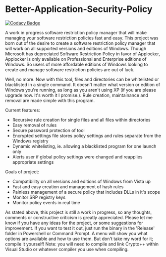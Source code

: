 # Better-Application-Security-Policy

[![Codacy Badge](https://api.codacy.com/project/badge/Grade/d7d090fa8cd249ef92bb0139b824038f)](https://www.codacy.com/app/capnspacehook/Better-Application-Security-Policy?utm_source=github.com&amp;utm_medium=referral&amp;utm_content=capnspacehook/Better-Application-Security-Policy&amp;utm_campaign=Badge_Grade)

A work in progress software restriction policy manager that will make managing your software restriction policies fast and easy. This project was born out of the desire to create a software restriction policy manager that will work on all supported versions and editions of Windows. Though Microsoft has depreciated Software Restriction Policy in favor of Applocker, Applocker is only available on Professional and Enterprise editions of Windows. So users of more affordable editions of Windows looking to create and manage software restriction policies are out of luck.

Well, no more. Now with this tool, files and directories can be whitelisted or blacklisted in a single command. It doesn't matter what version or edition of Windows you're running, as long as you aren't using XP (if you are please upgrade now. It's worth it I promise.). Rule creation, maintainance and removal are made simple with this program. 

Current features:
* Recursive rule creation for single files and all files within directories
* Easy removal of rules
* Secure password protection of tool
* Encrypted settings file stores policy settings and rules separate from the Windows registry
* Dynamic whitelisting, ie. allowing a blacklisted program for one launch only
* Alerts user if global policy settings were changed and reapplies appropriate settings

Goals of project:
* Compatibility on all versions and editions of Windows from Vista up
* Fast and easy creation and management of hash rules
* Painless management of a secure policy that includes DLLs in it's scope
* Monitor SRP registry keys
* Monitor policy events in real time

As stated above, this project is still a work in progress, so any thoughts, comments or constructive criticism is greatly appreciated. Please let me know if you have any ideas for the project, or some suggestions for improvement. If you want to test it out, just run the binary in the 'Release' folder in Powershell or Command Prompt. A menu will show you what options are available and how to use them. But don't take my word for it; compile it yourself! 
Note: you will need to compile and link Crypto++ within Visual Studio or whatever compiler you use when compiling. 
